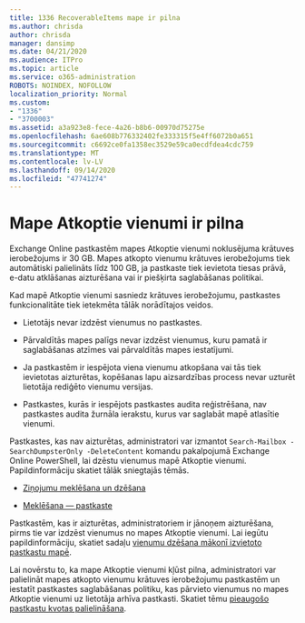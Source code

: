 ```yaml
---
title: 1336 RecoverableItems mape ir pilna
ms.author: chrisda
author: chrisda
manager: dansimp
ms.date: 04/21/2020
ms.audience: ITPro
ms.topic: article
ms.service: o365-administration
ROBOTS: NOINDEX, NOFOLLOW
localization_priority: Normal
ms.custom:
- "1336"
- "3700003"
ms.assetid: a3a923e8-fece-4a26-b8b6-00970d75275e
ms.openlocfilehash: 6ae608b776332402fe333315f5e4ff6072b0a651
ms.sourcegitcommit: c6692ce0fa1358ec3529e59ca0ecdfdea4cdc759
ms.translationtype: MT
ms.contentlocale: lv-LV
ms.lasthandoff: 09/14/2020
ms.locfileid: "47741274"
---
```

# <a name="the-recoverable-items-folder-is-full"></a>Mape Atkoptie vienumi ir pilna

Exchange Online pastkastēm mapes Atkoptie vienumi noklusējuma krātuves ierobežojums ir 30 GB. Mapes atkopto vienumu krātuves ierobežojums tiek automātiski palielināts līdz 100 GB, ja pastkaste tiek ievietota tiesas prāvā, e-datu atklāšanas aizturēšana vai ir piešķirta saglabāšanas politikai.

Kad mapē Atkoptie vienumi sasniedz krātuves ierobežojumu, pastkastes funkcionalitāte tiek ietekmēta tālāk norādītajos veidos.

- Lietotājs nevar izdzēst vienumus no pastkastes.

- Pārvaldītās mapes palīgs nevar izdzēst vienumus, kuru pamatā ir saglabāšanas atzīmes vai pārvaldītās mapes iestatījumi.

- Ja pastkastēm ir iespējota viena vienumu atkopšana vai tās tiek ievietotas aizturētas, kopēšanas lapu aizsardzības process nevar uzturēt lietotāja rediģēto vienumu versijas.

- Pastkastes, kurās ir iespējots pastkastes audita reģistrēšana, nav pastkastes audita žurnāla ierakstu, kurus var saglabāt mapē atlasītie vienumi.

Pastkastes, kas nav aizturētas, administratori var izmantot `Search-Mailbox -SearchDumpsterOnly -DeleteContent` komandu pakalpojumā Exchange Online PowerShell, lai dzēstu vienumus mapē Atkoptie vienumi. Papildinformāciju skatiet tālāk sniegtajās tēmās.

- [Ziņojumu meklēšana un dzēšana](https://docs.microsoft.com/microsoft-365/compliance/search-for-and-delete-messagesadmin-help)

- [Meklēšana — pastkaste](https://docs.microsoft.com/powershell/module/exchange/mailboxes/Search-Mailbox)

Pastkastēm, kas ir aizturētas, administratoriem ir jānoņem aizturēšana, pirms tie var izdzēst vienumus no mapes Atkoptie vienumi. Lai iegūtu papildinformāciju, skatiet sadaļu [vienumu dzēšana mākonī izvietoto pastkastu mapē](https://docs.microsoft.com/microsoft-365/compliance/delete-items-in-the-recoverable-items-folder-of-mailboxes-on-hold).

Lai novērstu to, ka mape Atkoptie vienumi kļūst pilna, administratori var palielināt mapes atkopto vienumu krātuves ierobežojumu pastkastēm un iestatīt pastkastes saglabāšanas politiku, kas pārvieto vienumus no mapes Atkoptie vienumi uz lietotāja arhīva pastkasti. Skatiet tēmu [pieaugošo pastkastu kvotas palielināšana](https://docs.microsoft.com/microsoft-365/compliance/increase-the-recoverable-quota-for-mailboxes-on-hold).
